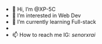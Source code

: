 - 👋 Hi, I’m @XP-5C
- 👀 I’m interested in Web Dev
- 🌱 I’m currently learning Full-stack
- 
- 📫 How to reach me IG: _senorxrai_

<!---
XP-5C/XP-5C is a ✨ special ✨ repository because its `README.md` (this file) appears on your GitHub profile.
You can click the Preview link to take a look at your changes.
--->
